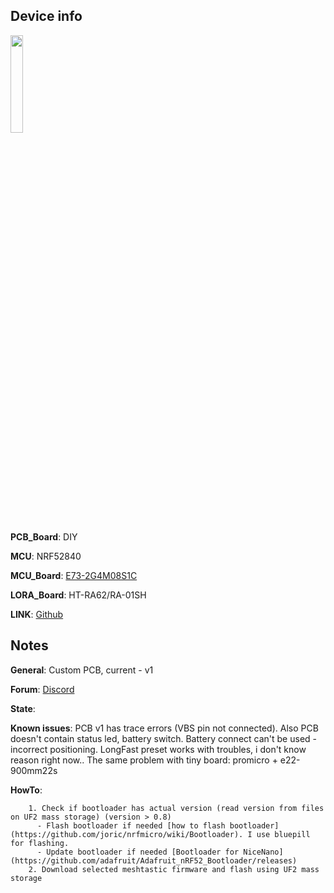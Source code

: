 ## Device info

<img class = "board-img img-thumbnail img-responsive rounded float-end" src="https://raw.githubusercontent.com/mrekin/MeshtasticCustomBoards/main/firmware/variants/diy/e73_slim/e73_slim_v1.png" width="20%"> 

**PCB_Board**: DIY

**MCU**: NRF52840

**MCU_Board**: [E73-2G4M08S1C](https://www.cdebyte.com/products/E73-2G4M08S1C)

**LORA_Board**: HT-RA62/RA-01SH

**LINK**: [Github](https://github.com/mrekin/MeshtasticCustomBoards/tree/main/firmware/variants/diy/e73_slim)

## Notes

**General**: Custom PCB, current - v1

**Forum**: [Discord](https://discord.com/channels/867578229534359593/1194757507013427250)

**State**:

**Known issues**: PCB v1 has trace errors (VBS pin not connected). Also PCB doesn't contain status led, battery switch. Battery connect can't be used - incorrect positioning.
LongFast preset works with troubles, i don't know reason right now.. The same problem with tiny board: promicro + e22-900mm22s

**HowTo**: 

        1. Check if bootloader has actual version (read version from files on UF2 mass storage) (version > 0.8)
          - Flash bootloader if needed [how to flash bootloader](https://github.com/joric/nrfmicro/wiki/Bootloader). I use bluepill for flashing.
          - Update bootloader if needed [Bootloader for NiceNano](https://github.com/adafruit/Adafruit_nRF52_Bootloader/releases)
        2. Download selected meshtastic firmware and flash using UF2 mass storage
          
